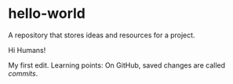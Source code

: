 # hello-world
A repository that stores ideas and resources for a project.

Hi Humans!

My first edit. Learning points: On GitHub, saved changes are called *commits*.
